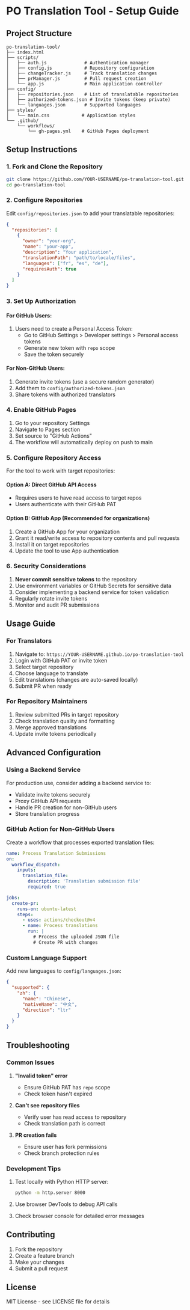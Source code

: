 # PO Translation Tool - Setup Guide

## Project Structure

```
po-translation-tool/
├── index.html
├── scripts/
│   ├── auth.js              # Authentication manager
│   ├── config.js            # Repository configuration
│   ├── changeTracker.js     # Track translation changes
│   ├── prManager.js         # Pull request creation
│   └── app.js               # Main application controller
├── config/
│   ├── repositories.json    # List of translatable repositories
│   ├── authorized-tokens.json # Invite tokens (keep private)
│   └── languages.json       # Supported languages
├── styles/
│   └── main.css            # Application styles
└── .github/
    └── workflows/
        └── gh-pages.yml    # GitHub Pages deployment

```

## Setup Instructions

### 1. Fork and Clone the Repository

```bash
git clone https://github.com/YOUR-USERNAME/po-translation-tool.git
cd po-translation-tool
```

### 2. Configure Repositories

Edit `config/repositories.json` to add your translatable repositories:

```json
{
  "repositories": [
    {
      "owner": "your-org",
      "name": "your-app",
      "description": "Your application",
      "translationPath": "path/to/locale/files",
      "languages": ["fr", "es", "de"],
      "requiresAuth": true
    }
  ]
}
```

### 3. Set Up Authorization

#### For GitHub Users:
1. Users need to create a Personal Access Token:
   - Go to GitHub Settings > Developer settings > Personal access tokens
   - Generate new token with `repo` scope
   - Save the token securely

#### For Non-GitHub Users:
1. Generate invite tokens (use a secure random generator)
2. Add them to `config/authorized-tokens.json`
3. Share tokens with authorized translators

### 4. Enable GitHub Pages

1. Go to your repository Settings
2. Navigate to Pages section
3. Set source to "GitHub Actions"
4. The workflow will automatically deploy on push to main

### 5. Configure Repository Access

For the tool to work with target repositories:

#### Option A: Direct GitHub API Access
- Requires users to have read access to target repos
- Users authenticate with their GitHub PAT

#### Option B: GitHub App (Recommended for organizations)
1. Create a GitHub App for your organization
2. Grant it read/write access to repository contents and pull requests
3. Install it on target repositories
4. Update the tool to use App authentication

### 6. Security Considerations

1. **Never commit sensitive tokens** to the repository
2. Use environment variables or GitHub Secrets for sensitive data
3. Consider implementing a backend service for token validation
4. Regularly rotate invite tokens
5. Monitor and audit PR submissions

## Usage Guide

### For Translators

1. Navigate to: `https://YOUR-USERNAME.github.io/po-translation-tool`
2. Login with GitHub PAT or invite token
3. Select target repository
4. Choose language to translate
5. Edit translations (changes are auto-saved locally)
6. Submit PR when ready

### For Repository Maintainers

1. Review submitted PRs in target repository
2. Check translation quality and formatting
3. Merge approved translations
4. Update invite tokens periodically

## Advanced Configuration

### Using a Backend Service

For production use, consider adding a backend service to:
- Validate invite tokens securely
- Proxy GitHub API requests
- Handle PR creation for non-GitHub users
- Store translation progress

### GitHub Action for Non-GitHub Users

Create a workflow that processes exported translation files:

```yaml
name: Process Translation Submissions
on:
  workflow_dispatch:
    inputs:
      translation_file:
        description: 'Translation submission file'
        required: true

jobs:
  create-pr:
    runs-on: ubuntu-latest
    steps:
      - uses: actions/checkout@v4
      - name: Process translations
        run: |
          # Process the uploaded JSON file
          # Create PR with changes
```

### Custom Language Support

Add new languages to `config/languages.json`:

```json
{
  "supported": {
    "zh": {
      "name": "Chinese",
      "nativeName": "中文",
      "direction": "ltr"
    }
  }
}
```

## Troubleshooting

### Common Issues

1. **"Invalid token" error**
   - Ensure GitHub PAT has `repo` scope
   - Check token hasn't expired

2. **Can't see repository files**
   - Verify user has read access to repository
   - Check translation path is correct

3. **PR creation fails**
   - Ensure user has fork permissions
   - Check branch protection rules

### Development Tips

1. Test locally with Python HTTP server:
   ```bash
   python -m http.server 8000
   ```

2. Use browser DevTools to debug API calls

3. Check browser console for detailed error messages

## Contributing

1. Fork the repository
2. Create a feature branch
3. Make your changes
4. Submit a pull request

## License

MIT License - see LICENSE file for details